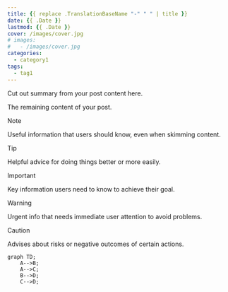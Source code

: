 ```yaml
---
title: {{ replace .TranslationBaseName "-" " " | title }}
date: {{ .Date }}
lastmod: {{ .Date }}
cover: /images/cover.jpg
# images:
#   - /images/cover.jpg
categories:
  - category1
tags:
  - tag1
---
```

 
Cut out summary from your post content here.
 
<!--more-->
 
The remaining content of your post.

> [!NOTE]
> Useful information that users should know, even when skimming content.
 
> [!TIP]
> Helpful advice for doing things better or more easily.
 
> [!IMPORTANT]
> Key information users need to know to achieve their goal.
 
> [!WARNING]
> Urgent info that needs immediate user attention to avoid problems.
 
> [!CAUTION]
> Advises about risks or negative outcomes of certain actions.


```mermaid
graph TD;
    A-->B;
    A-->C;
    B-->D;
    C-->D;
```